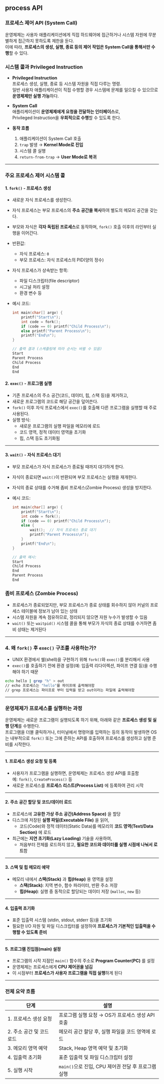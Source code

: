 ## process API
### 프로세스 제어 API (System Call)

운영체제는 사용자 애플리케이션에게 직접 하드웨어에 접근하거나 시스템 자원에 무분별하게 접근하지 못하도록 제한을 둔다.  
이에 따라, **프로세스의 생성, 실행, 종료 등의 제어 작업은 System Call을 통해서만 수행**할 수 있다.

### 시스템 콜과 Privileged Instruction

- **Privileged Instruction**  
  프로세스 생성, 실행, 종료 등 시스템 자원을 직접 다루는 명령.  
  일반 사용자 애플리케이션이 직접 수행할 경우 시스템에 문제를 일으킬 수 있으므로 **운영체제만 실행 가능**하다.

- **System Call**  
  애플리케이션이 **운영체제에게 요청을 전달하는 인터페이스**로,  
  Privileged Instruction을 **우회적으로 수행**할 수 있도록 한다.

- **동작 흐름**
    1. 애플리케이션이 System Call 호출
    2. `trap` 발생 → **Kernel Mode로 진입**
    3. 시스템 콜 실행
    4. `return-from-trap` → **User Mode로 복귀**

---

### 주요 프로세스 제어 시스템 콜

#### 1. `fork()` - 프로세스 생성

- 새로운 자식 프로세스를 생성한다.
- 자식 프로세스는 부모 프로세스의 **주소 공간을 복사**하여 별도의 메모리 공간을 갖는다.
- 부모와 자식은 **각자 독립된 프로세스**로 동작하며, `fork()` 호출 이후의 라인부터 실행을 이어간다.
- 반환값:
    - 자식 프로세스: `0`
    - 부모 프로세스: 자식 프로세스의 PID(양의 정수)

- 자식 프로세스가 상속받는 항목:
    - 파일 디스크립터(file descriptor)
    - 시그널 처리 설정
    - 환경 변수 등

- 예시 코드:
  ```c
  int main(char[] argv) {
      printf("Start\n");
      int code = fork();
      if (code == 0) printf("Child Process\n");
      else printf("Parent Process\n");
      printf("End\n");
  }

  // 출력 결과 (스케줄링에 따라 순서는 바뀔 수 있음)
  Start
  Parent Process
  Child Process
  End
  End 
  ```


#### 2. `exec()` - 프로그램 실행

- 기존 프로세스의 주소 공간(코드, 데이터, 힙, 스택 등)을 제거하고,
- 새로운 프로그램의 코드로 해당 공간을 덮어쓴다.
- `fork()` 이후 자식 프로세스에서 `exec()`를 호출해 다른 프로그램을 실행할 때 주로 사용된다.
- 실행 방식:
    - 새로운 프로그램의 실행 파일을 메모리에 로드
    - 코드 영역, 정적 데이터 영역을 초기화
    - 힙, 스택 등도 초기화됨

---

#### 3. `wait()` - 자식 프로세스 대기

- 부모 프로세스가 자식 프로세스가 종료될 때까지 대기하게 한다.
- 자식이 종료되면 `wait()`이 반환되며 부모 프로세스는 실행을 재개한다.
- 자식의 종료 상태를 수거해 좀비 프로세스(Zombie Process) 생성을 방지한다.

- 예시 코드:

  ```c
  int main(char[] argv) {
      printf("Start\n");
      int code = fork();
      if (code == 0) printf("Child Process\n");
      else {
          wait();  // 자식 프로세스 종료 대기
          printf("Parent Process\n");
      }
      printf("End\n");
  }

  // 출력 예시:
  Start
  Child Process
  End
  Parent Process
  End
   ```

### 좀비 프로세스 (Zombie Process)

- 프로세스가 종료되었지만, 부모 프로세스가 종료 상태를 회수하지 않아
  커널의 프로세스 테이블에 정보가 남아 있는 상태
- 시스템 자원을 계속 점유하므로, 정리되지 않으면 자원 누수가 발생할 수 있음
- `wait()` 또는 `waitpid()` 시스템 콜을 통해 부모가 자식의 종료 상태를 수거하면
  좀비 상태는 제거된다

---
### 4. 왜 `fork()` 후 `exec()` 구조를 사용하는가?

- UNIX 환경에서 쉘(shell)을 구현하기 위해 `fork()`와 `exec()`를 분리해서 사용
- `exec()`를 호출하기 전에 환경 설정(예: 입출력 리다이렉션, 파이프 연결 등)을 수행해야 하기 때문


```bash
echo hello | grep "h" > out
// echo 프로세스는 "hello"를 파이프에 출력해야함
// grep 프로세스는 파이프로 부터 입력을 받고 out이라는 파일에 출력해야함
```

---

### 운영체제가 프로세스를 실행하는 과정

운영체제는 새로운 프로그램이 실행되도록 하기 위해, 아래와 같은 **프로세스 생성 및 실행 단계**를 수행한다.  
프로그램을 더블 클릭하거나, 터미널에서 명령어를 입력하는 등의 동작이 발생하면 OS는 내부적으로 `fork()` 또는 그에 준하는 API를 호출하여 프로세스를 생성하고 실행 준비를 시작한다.

---

#### 1. 프로세스 생성 요청 및 등록

- 사용자가 프로그램을 실행하면, 운영체제는 프로세스 생성 API를 호출함  
  예: `fork()`, `CreateProcess()` 등
- 새로운 프로세스를 **프로세스 리스트(Process List)** 에 등록하여 관리 시작

---

#### 2. 주소 공간 할당 및 코드/데이터 로드

- 프로세스에 **고유한 가상 주소 공간(Address Space)** 을 할당
- 디스크에 저장된 **실행 파일(Executable File)** 을 읽어,
    - 코드(Code)와 정적 데이터(Static Data)를 메모리의 **코드 영역(Text/Data Section)** 에 로드
- 최근에는 **지연 초기화(Lazy Loading)** 기술을 사용하여,
    - 처음부터 전체를 로드하지 않고, **필요한 코드와 데이터를 실행 시점에 나눠서 로드**함

---

#### 3. 스택 및 힙 메모리 예약

- 메모리 내에서 **스택(Stack)** 과 **힙(Heap)** 용 영역을 설정
    - **스택(Stack)**: 지역 변수, 함수 파라미터, 반환 주소 저장
    - **힙(Heap)**: 실행 중 동적으로 할당되는 데이터 저장 (`malloc`, `new` 등)

---

#### 4. 입출력 초기화

- 표준 입출력 시스템 (stdin, stdout, stderr 등)을 초기화
- 필요한 I/O 자원 및 파일 디스크립터를 설정하여 **프로세스가 기본적인 입출력을 수행할 수 있도록 준비**

---

#### 5. 프로그램 진입점(main) 설정

- 프로그램의 시작 지점인 `main()` 함수의 주소로 **Program Counter(PC)** 를 설정
- 운영체제는 프로세스에게 **CPU 제어권을 넘김**
- 이 시점부터 **프로세스가 사용자 프로그램을 직접 실행**하게 된다

---

### 전체 요약 흐름

| 단계 | 설명 |
|------|------|
| 1. 프로세스 생성 요청 | 프로그램 실행 요청 → OS가 프로세스 생성 API 호출 |
| 2. 주소 공간 및 코드 로드 | 메모리 공간 할당 후, 실행 파일을 코드 영역에 로드 |
| 3. 메모리 영역 예약 | Stack, Heap 영역 예약 및 초기화 |
| 4. 입출력 초기화 | 표준 입출력 및 파일 디스크립터 설정 |
| 5. 실행 시작 | `main()`으로 진입, CPU 제어권 전달 후 프로그램 실행 |
